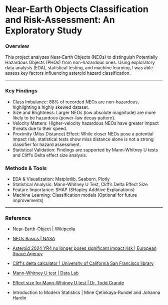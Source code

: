 # Near-Earth Objects Classification and Risk-Assessment: An Exploratory Study

### Overview

This project analyzes Near-Earth Objects (NEOs) to distinguish Potentially Hazardous Objects (PHOs) from non-hazardous ones. Using exploratory data analysis (EDA), statistical testing, and machine learning, I was able assess key factors influencing asteroid hazard classification.

---
### Key Findings
* Class Imbalance: 88% of recorded NEOs are non-hazardous, highlighting a highly skewed dataset.
* Size and Brightness: Larger NEOs (low absolute magnitude) are more likely to be hazardous (power-law decay pattern).
* Velocity Matters: Higher-velocity hazardous NEOs have greater impact threats due to their speed.
* Proximity (Miss Distance) Effect: While closer NEOs pose a potential impact risk, statistical tests show miss distance alone is not a strong classifier for hazard assessment.
* Statistical Validation: Findings are supported by Mann-Whitney U tests and Cliff’s Delta effect size analysis.

### Methods & Tools
  - EDA & Visualization: Matplotlib, Seaborn, Plotly
  - Statistical Analysis: Mann-Whitney U Test, Cliff’s Delta Effect Size
  - Feature Importance: SHAP (SHapley Additive Explanations)
  - Machine Learning: Classification models (Optional for future improvements)

    
---
### Reference

  - [Near-Earth-Object | Wikipedia ](https://en.wikipedia.org/wiki/Near-Earth_object)

  - [NEOs Basics | NASA ](https://cneos.jpl.nasa.gov/about/neo_groups.html)

  - [Asteroid 2024 YR4 no longer poses significant impact risk | European Space Agency ](https://www.esa.int/Space_Safety/Planetary_Defence/Asteroid_2024_YR4_no_longer_poses_significant_impact_risk)

  - [ Cliff's delta calculator | University of California San Francisco library](  https://search.library.ucsf.edu/discovery/fulldisplay?docid=cdi_scielo_journals_S1657_92672011000200018&context=PC&vid=01UCS_SAF:UCSF&lang=en&search_scope=DN_and_CI&adaptor=Primo%20Central&query=null,,1,AND&facet=citing,exact,cdi_FETCH-LOGICAL-c446t-50082f28956bdaaf4a39983b6260dc118caa28f2cb93d6e6be5b64416d46a5003&offset=20)

 - [Mann-Whitney U test | Data Lab](https://datatab.net/tutorial/mann-whitney-u-test)

  - [ Effect size for Mann-Whitney U test | Dr. Todd Grande](https://www.youtube.com/watch?v=ILD5Jvmokig)


  - Introduction to Modern Statistics | Mine Çetinkaya-Rundel and Johanna Hardin
